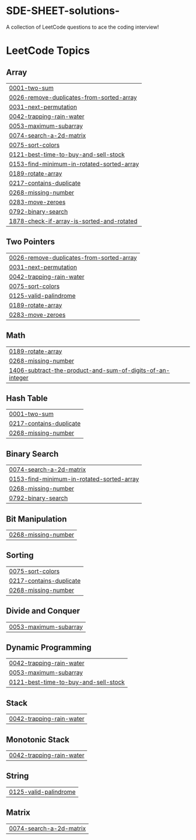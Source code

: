 # SDE-SHEET-solutions-
A collection of LeetCode questions to ace the coding interview!

<!---LeetCode Topics Start-->
# LeetCode Topics
## Array
|  |
| ------- |
| [0001-two-sum](https://github.com/mukul792/SDE-SHEET-solutions-/tree/master/0001-two-sum) |
| [0026-remove-duplicates-from-sorted-array](https://github.com/mukul792/SDE-SHEET-solutions-/tree/master/0026-remove-duplicates-from-sorted-array) |
| [0031-next-permutation](https://github.com/mukul792/SDE-SHEET-solutions-/tree/master/0031-next-permutation) |
| [0042-trapping-rain-water](https://github.com/mukul792/SDE-SHEET-solutions-/tree/master/0042-trapping-rain-water) |
| [0053-maximum-subarray](https://github.com/mukul792/SDE-SHEET-solutions-/tree/master/0053-maximum-subarray) |
| [0074-search-a-2d-matrix](https://github.com/mukul792/SDE-SHEET-solutions-/tree/master/0074-search-a-2d-matrix) |
| [0075-sort-colors](https://github.com/mukul792/SDE-SHEET-solutions-/tree/master/0075-sort-colors) |
| [0121-best-time-to-buy-and-sell-stock](https://github.com/mukul792/SDE-SHEET-solutions-/tree/master/0121-best-time-to-buy-and-sell-stock) |
| [0153-find-minimum-in-rotated-sorted-array](https://github.com/mukul792/SDE-SHEET-solutions-/tree/master/0153-find-minimum-in-rotated-sorted-array) |
| [0189-rotate-array](https://github.com/mukul792/SDE-SHEET-solutions-/tree/master/0189-rotate-array) |
| [0217-contains-duplicate](https://github.com/mukul792/SDE-SHEET-solutions-/tree/master/0217-contains-duplicate) |
| [0268-missing-number](https://github.com/mukul792/SDE-SHEET-solutions-/tree/master/0268-missing-number) |
| [0283-move-zeroes](https://github.com/mukul792/SDE-SHEET-solutions-/tree/master/0283-move-zeroes) |
| [0792-binary-search](https://github.com/mukul792/SDE-SHEET-solutions-/tree/master/0792-binary-search) |
| [1878-check-if-array-is-sorted-and-rotated](https://github.com/mukul792/SDE-SHEET-solutions-/tree/master/1878-check-if-array-is-sorted-and-rotated) |
## Two Pointers
|  |
| ------- |
| [0026-remove-duplicates-from-sorted-array](https://github.com/mukul792/SDE-SHEET-solutions-/tree/master/0026-remove-duplicates-from-sorted-array) |
| [0031-next-permutation](https://github.com/mukul792/SDE-SHEET-solutions-/tree/master/0031-next-permutation) |
| [0042-trapping-rain-water](https://github.com/mukul792/SDE-SHEET-solutions-/tree/master/0042-trapping-rain-water) |
| [0075-sort-colors](https://github.com/mukul792/SDE-SHEET-solutions-/tree/master/0075-sort-colors) |
| [0125-valid-palindrome](https://github.com/mukul792/SDE-SHEET-solutions-/tree/master/0125-valid-palindrome) |
| [0189-rotate-array](https://github.com/mukul792/SDE-SHEET-solutions-/tree/master/0189-rotate-array) |
| [0283-move-zeroes](https://github.com/mukul792/SDE-SHEET-solutions-/tree/master/0283-move-zeroes) |
## Math
|  |
| ------- |
| [0189-rotate-array](https://github.com/mukul792/SDE-SHEET-solutions-/tree/master/0189-rotate-array) |
| [0268-missing-number](https://github.com/mukul792/SDE-SHEET-solutions-/tree/master/0268-missing-number) |
| [1406-subtract-the-product-and-sum-of-digits-of-an-integer](https://github.com/mukul792/SDE-SHEET-solutions-/tree/master/1406-subtract-the-product-and-sum-of-digits-of-an-integer) |
## Hash Table
|  |
| ------- |
| [0001-two-sum](https://github.com/mukul792/SDE-SHEET-solutions-/tree/master/0001-two-sum) |
| [0217-contains-duplicate](https://github.com/mukul792/SDE-SHEET-solutions-/tree/master/0217-contains-duplicate) |
| [0268-missing-number](https://github.com/mukul792/SDE-SHEET-solutions-/tree/master/0268-missing-number) |
## Binary Search
|  |
| ------- |
| [0074-search-a-2d-matrix](https://github.com/mukul792/SDE-SHEET-solutions-/tree/master/0074-search-a-2d-matrix) |
| [0153-find-minimum-in-rotated-sorted-array](https://github.com/mukul792/SDE-SHEET-solutions-/tree/master/0153-find-minimum-in-rotated-sorted-array) |
| [0268-missing-number](https://github.com/mukul792/SDE-SHEET-solutions-/tree/master/0268-missing-number) |
| [0792-binary-search](https://github.com/mukul792/SDE-SHEET-solutions-/tree/master/0792-binary-search) |
## Bit Manipulation
|  |
| ------- |
| [0268-missing-number](https://github.com/mukul792/SDE-SHEET-solutions-/tree/master/0268-missing-number) |
## Sorting
|  |
| ------- |
| [0075-sort-colors](https://github.com/mukul792/SDE-SHEET-solutions-/tree/master/0075-sort-colors) |
| [0217-contains-duplicate](https://github.com/mukul792/SDE-SHEET-solutions-/tree/master/0217-contains-duplicate) |
| [0268-missing-number](https://github.com/mukul792/SDE-SHEET-solutions-/tree/master/0268-missing-number) |
## Divide and Conquer
|  |
| ------- |
| [0053-maximum-subarray](https://github.com/mukul792/SDE-SHEET-solutions-/tree/master/0053-maximum-subarray) |
## Dynamic Programming
|  |
| ------- |
| [0042-trapping-rain-water](https://github.com/mukul792/SDE-SHEET-solutions-/tree/master/0042-trapping-rain-water) |
| [0053-maximum-subarray](https://github.com/mukul792/SDE-SHEET-solutions-/tree/master/0053-maximum-subarray) |
| [0121-best-time-to-buy-and-sell-stock](https://github.com/mukul792/SDE-SHEET-solutions-/tree/master/0121-best-time-to-buy-and-sell-stock) |
## Stack
|  |
| ------- |
| [0042-trapping-rain-water](https://github.com/mukul792/SDE-SHEET-solutions-/tree/master/0042-trapping-rain-water) |
## Monotonic Stack
|  |
| ------- |
| [0042-trapping-rain-water](https://github.com/mukul792/SDE-SHEET-solutions-/tree/master/0042-trapping-rain-water) |
## String
|  |
| ------- |
| [0125-valid-palindrome](https://github.com/mukul792/SDE-SHEET-solutions-/tree/master/0125-valid-palindrome) |
## Matrix
|  |
| ------- |
| [0074-search-a-2d-matrix](https://github.com/mukul792/SDE-SHEET-solutions-/tree/master/0074-search-a-2d-matrix) |
<!---LeetCode Topics End-->
